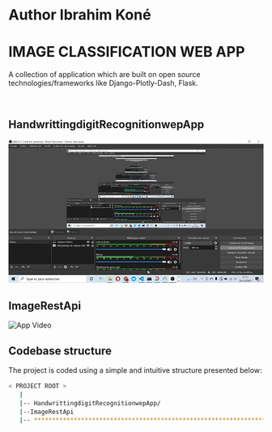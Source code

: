 # Author Ibrahim Koné 
# IMAGE CLASSIFICATION WEB APP


A collection of application which are built on open source technologies/frameworks like Django-Plotly-Dash, Flask.

<br />




## HandwrittingdigitRecognitionwepApp
![App Video](https://github.com/Ibmaria/Image-Classification-Web-Apps/blob/master/HandwrittingdigitRecognitionwepApp/videoapp.gif)
<br />

## ImageRestApi
![App Video](https://github.com/Ibmaria/Image-Classification-Web-Apps/blob/master/ImageRestApi/videoapp.gif)


## Codebase structure

The project is coded using a simple and intuitive structure presented below:

```bash
< PROJECT ROOT >
   |
   |-- HandwrittingdigitRecognitionwepApp/                              
   |--ImageRestApi
   |-- ************************************************************************
```

<br />





